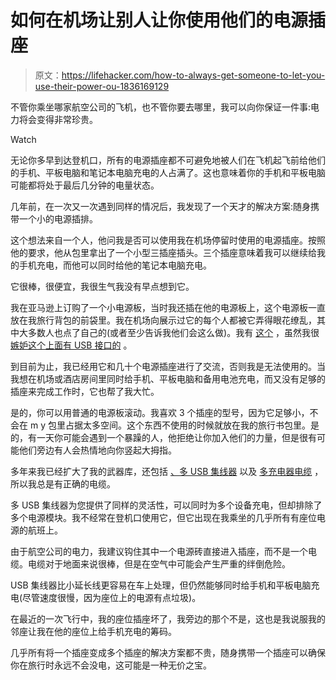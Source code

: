 # 如何在机场让别人让你使用他们的电源插座

> 原文：<https://lifehacker.com/how-to-always-get-someone-to-let-you-use-their-power-ou-1836169129>

不管你乘坐哪家航空公司的飞机，也不管你要去哪里，我可以向你保证一件事:电力将会变得非常珍贵。

Watch

无论你多早到达登机口，所有的电源插座都不可避免地被人们在飞机起飞前给他们的手机、平板电脑和笔记本电脑充电的人占满了。这也意味着你的手机和平板电脑可能都将处于最后几分钟的电量状态。

几年前，在一次又一次遇到同样的情况后，我发现了一个天才的解决方案:随身携带一个小的电源插排。

这个想法来自一个人，他问我是否可以使用我在机场停留时使用的电源插座。按照他的要求，他从包里拿出了一个小型三插座插头。三个插座意味着我可以继续给我的手机充电，而他可以同时给他的笔记本电脑充电。

它很棒，很便宜，我很生气我没有早点想到它。

我在亚马逊上订购了一个小电源板，当时我还插在他的电源板上，这个电源板一直放在我旅行背包的前袋里。我在机场向展示过它的每个人都被它弄得眼花缭乱，其中大多数人也点了自己的(或者至少告诉我他们会这么做)。我有 [这个](https://www.amazon.com/gp/product/B06XC2SX81/ref=as_li_qf_asin_il_tl?asc_campaign=InlineText&asc_refurl=https://lifehacker.com/how-to-always-get-someone-to-let-you-use-their-power-ou-1836169129&asc_source=&creative=9325&creativeASIN=B06XC2SX81&ie=UTF8&linkCode=as2&linkId=267d9f976d03ef121ccc7307917eb0dc&tag=kinjalifehackerlink-20) ，虽然我很 [嫉妒这个上面有 USB 接口的](https://www.amazon.com/gp/product/B07D25RSWX/ref=as_li_qf_asin_il_tl?asc_campaign=InlineText&asc_refurl=https://lifehacker.com/how-to-always-get-someone-to-let-you-use-their-power-ou-1836169129&asc_source=&creative=9325&creativeASIN=B07D25RSWX&ie=UTF8&linkCode=as2&linkId=60e64afa29e2ccaf6e5f252763d8e789&tag=kinjalifehackerlink-20) 。

到目前为止，我已经用它和几十个电源插座进行了交流，否则我是无法使用的。当我想在机场或酒店房间里同时给手机、平板电脑和备用电池充电，而又没有足够的插座来完成工作时，它也帮了我大忙。

是的，你可以用普通的电源板滚动。我喜欢 3 个插座的型号，因为它足够小，不会在 m y 包里占据太多空间。这个东西不使用的时候就放在我的旅行书包里。是的，有一天你可能会遇到一个暴躁的人，他拒绝让你加入他们的力量，但是很有可能他们旁边有人会热情地向你竖起大拇指。

多年来我已经扩大了我的武器库，还包括 [、多 USB 集线器](https://www.amazon.com/gp/product/B07DFXBFX4/ref=as_li_qf_asin_il_tl?asc_campaign=InlineText&asc_refurl=https://lifehacker.com/how-to-always-get-someone-to-let-you-use-their-power-ou-1836169129&asc_source=&creative=9325&creativeASIN=B07DFXBFX4&ie=UTF8&linkCode=as2&linkId=841bbc620092efc0f5384c4a3774dff4&tag=kinjalifehackerlink-20) 以及 [多充电器电缆](https://www.amazon.com/gp/product/B01DK13VZ6/ref=as_li_qf_asin_il_tl?asc_campaign=InlineText&asc_refurl=https://lifehacker.com/how-to-always-get-someone-to-let-you-use-their-power-ou-1836169129&asc_source=&creative=9325&creativeASIN=B01DK13VZ6&ie=UTF8&linkCode=as2&linkId=ecf8edfa40e67a46b5b0355b4fc6325e&tag=kinjalifehackerlink-20) ，所以我总是有正确的电缆。

多 USB 集线器为您提供了同样的灵活性，可以同时为多个设备充电，但却排除了多个电源模块。我不经常在登机口使用它，但它出现在我乘坐的几乎所有有座位电源的航班上。

由于航空公司的电力，我建议钩住其中一个电源砖直接进入插座，而不是一个电缆。电缆对于地面来说很棒，但是在空气中可能会产生严重的绊倒危险。

USB 集线器比小延长线更容易在车上处理，但仍然能够同时给手机和平板电脑充电(尽管速度很慢，因为座位上的电源有点垃圾)。

在最近的一次飞行中，我的座位插座坏了，我旁边的那个不是，这也是我说服我的邻座让我在他的座位上给手机充电的筹码。

几乎所有将一个插座变成多个插座的解决方案都不贵，随身携带一个插座可以确保你在旅行时永远不会没电，这可能是一种无价之宝。